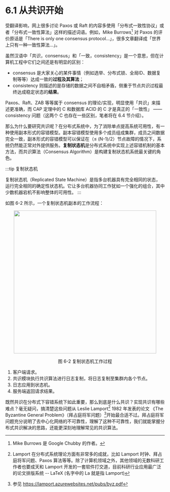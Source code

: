 # 6.1 从共识开始

受翻译影响，网上很多讨论 Paxos 或 Raft 的内容多使用「分布式一致性协议」或者「分布式一致性算法」这样的描述词语。例如，Mike Burrows[^1] 对 Paxos 的评价原话是「There is only one consensus protocol...」，很多文章翻译成「世界上只有一种一致性算法...」。

虽然汉语中「共识，consensus」和「一致，consistency」是一个意思，但在计算机工程中它们之间还是有明显的区别：
- consensus 是大家关心的某件事情（例如选举、分布式锁、全局ID、数据复制等等）达成一致的**过程及其算法**；
- consistency 则描述的是存储的数据之间不自相矛盾，侧重于节点共识过程最终达成稳定状态的**结果**。

Paxos、Raft、ZAB 等等属于 consensus 的理论/实现，明显使用「共识」来描述更准确，而 CAP 定理中的 C 和数据库 ACID 的 C 才是真正的「一致性」 —— consistency 问题（这两个 C 也存在一些区别，笔者将在 6.4 节介绍）。

那么为什么要研究共识呢？在分布式系统中，为了消除单点提高系统可用性，有一种使用副本形式的容错模型。副本容错模型使用多个成员组成集群，成员之间数据完全一致，副本形式的容错模型可以保证在（≤ (N-1)/2）节点故障的情况下，系统仍然能正常对外提供服务。**复制状态机**是分布式系统中实现上述容错机制的基本方法，而共识算法（Consensus Algorithm）是构建复制状态机系统最关键的角色。

:::tip 复制状态机

复制状态机（Replicated State Machine）是指多台机器具有完全相同的状态，运行完全相同的确定性状态机。它让多台机器协同工作犹如一个强化的组合，其中少数机器宕机不影响整体的可用性。
:::

如图 6-2 所示，一个复制状态机副本的工作流程：

<div  align="center">
	<img src="../assets/raft-state-machine.png" width = "450"  align=center />
	<p>图 6-2 复制状态机工作过程</p>
</div>

1. 客户端请求。
2. 共识模块执行共识算法进行日志复制，将日志复制至集群内各个节点。
3. 日志应用到状态机。
4. 服务端返回请求结果。


既然共识在分布式下容错系统下如此重要，那么到底是什么共识？实现共识有哪些难点？毫无疑问，搞清楚这些问题从 Leslie Lamport[^2] 1982 年发表的论文 《The Byzantine General Problem》（拜占庭将军问题）[^3]开始最合适不过。拜占庭将军问题充分说明了去中心化网络的不可靠性，理解了这种不可靠性，我们就能掌握分布式共识解决的思路，还能更深刻地理解常见的共识算法。


[^1]: Mike Burrows 是 Google Chubby 的作者。
[^2]: Lamport 在分布式系统理论方面有非常多的成就，比如 Lamport 时钟、拜占庭将军问题、Paxos 算法等等。除了计算机领域之外，其他领域的无数科研工作者也要成天和 Lamport 开发的一套软件打交道，目前科研行业应用最广泛的论文排版系统 --  LaTeX (名字中的 La 就是指 Lamport)
[^3]: 参见 https://lamport.azurewebsites.net/pubs/byz.pdf